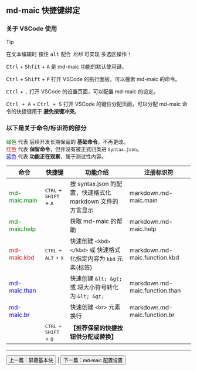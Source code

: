 ## md-maic 快捷键绑定

### 关于 VSCode 使用

> [!tip]
> 在文本编辑时 按住 <kbd>alt</kbd> 配合 *光标* 可实现 多选区操作！

<kbd>Ctrl</kbd> + <kbd>Shfit</kbd> + <kbd>A</kbd> 是 md-maic 功能的默认使用键。

<kbd>Ctrl</kbd> + <kbd>Shift</kbd> + <kbd>P</kbd> 打开 VSCode 的执行面板，可以搜索 md-maic 的命令。

<kbd>Ctrl</kbd> + <kbd>,</kbd> 打开 VSCode 的设置页面，可以配置 md-maic 的设定。

<kbd>Ctrl + A</kbd> + <kbd>Ctrl + S</kbd> 打开 VSCode 的键位分配页面，可以分配 md-maic 命令的快捷键用于 **避免按键冲突**。



### 以下是关于命令/标识符的部分
<font color="green">绿色</font> 代表 后续开发长期保留的 **基础命令**，不再更改。<br>
<font color="red">红色</font> 代表 **保留命令**，但并没有被正式归类进 `Syntax.json`。<br>
<font color="blue">蓝色</font> 代表 **功能正在观察**，属于测试性内容。

|命令|快捷键|功能介绍|注册标识符|
|-|-|-|-|
|<font color="green">md-maic.main</font>|<kbd>CTRL</kbd> + <kbd>SHIFT</kbd> + <kbd>A</kbd>|按 syntax.json 的配置，快速格式化 markdown 文件的方言显示|markdown.md-maic.main|
|<font color="green">md-maic.help</font>||获取 md-maic 的帮助|markdown.md-maic.help|
|<font color="red">md-maic.kbd</font>|<kbd>CTRL</kbd> + <kbd>ALT</kbd> + <kbd>X</kbd>|快速创建 `<kbd></kbd>` 或 快速格式化指定内容为 <kbd>kbd</kbd> 元素(标签)|markdown.md-maic.function.kbd|
|<font color="blue">md-maic.than</font>||快速创建 `&lt; &gt;` 或 将大小符号转化为 `&lt; &gt;`|markdown.md-maic.function.than|
|<font color="blue">md-maic.br</font>||快速创建 `<br>` 元素换行|markdown.md-maic.function.br|
||<kbd>CTRL</kbd> + <kbd>SHIFT</kbd> + <kbd>Q</kbd>|**【推荐保留的快捷按钮供分配或替换】**|
---
[<button>上一篇：屏蔽基本块</button>](./[03]Block%20Item.md) | [<button>下一篇：md-maic 配置设置</button>](./[05]md-maic%20config%20setting.md)